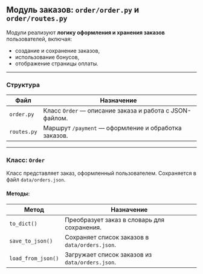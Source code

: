 ##  Модуль заказов: `order/order.py` и `order/routes.py`

Модули реализуют **логику оформления и хранения заказов** пользователей, включая:
- создание и сохранение заказов,
- использование бонусов,
- отображение страницы оплаты.

---

###  Структура

| Файл             | Назначение                                            |
|------------------|--------------------------------------------------------|
| `order.py`       | Класс `Order` — описание заказа и работа с JSON-файлом. |
| `routes.py`      | Маршрут `/payment` — оформление и обработка заказов.   |

---


###  Класс: `Order`

Класс представляет заказ, оформленный пользователем. Сохраняется в файл `data/orders.json`.


####  Методы:

| Метод                  | Назначение                                                  |
|------------------------|-------------------------------------------------------------|
| `to_dict()`            | Преобразует заказ в словарь для сохранения.                |
| `save_to_json()`       | Сохраняет список заказов в `data/orders.json`.              |
| `load_from_json()`     | Загружает список заказов из `data/orders.json`.             |
